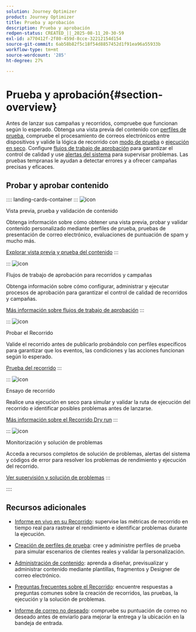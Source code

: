 ```yaml
---
solution: Journey Optimizer
product: Journey Optimizer
title: Prueba y aprobación
description: Prueba y aprobación
redpen-status: CREATED_||_2025-08-11_20-30-59
exl-id: a770412f-2f80-459d-8cce-32212154d154
source-git-commit: 6ab58b82f5c18f54d8857452d1f91ea96a55933b
workflow-type: tm+mt
source-wordcount: '285'
ht-degree: 27%

---
```


# Prueba y aprobación{#section-overview}

Antes de lanzar sus campañas y recorridos, compruebe que funcionan según lo esperado. Obtenga una vista previa del contenido con [perfiles de prueba](../using/content-management/test-profiles.md), compruebe el procesamiento de correos electrónicos entre dispositivos y valide la lógica de recorrido con [modo de prueba](../using/building-journeys/testing-the-journey.md) o [ejecución en seco](../using/building-journeys/journey-dry-run.md). Configure [flujos de trabajo de aprobación](../using/test-approve/gs-approval.md) para garantizar el control de calidad y use [alertas del sistema](../using/reports/alerts.md) para supervisar problemas. Las pruebas tempranas le ayudan a detectar errores y a ofrecer campañas precisas y eficaces.

## Probar y aprobar contenido

:::: landing-cards-container
:::
![icon](https://cdn.experienceleague.adobe.com/icons/list-check.svg)

Vista previa, prueba y validación de contenido

Obtenga información sobre cómo obtener una vista previa, probar y validar contenido personalizado mediante perfiles de prueba, pruebas de presentación de correo electrónico, evaluaciones de puntuación de spam y mucho más.

[Explorar vista previa y prueba del contenido](preview-test-landing-page.md)
:::

:::
![icon](https://cdn.experienceleague.adobe.com/icons/shield-halved.svg)

Flujos de trabajo de aprobación para recorridos y campañas

Obtenga información sobre cómo configurar, administrar y ejecutar procesos de aprobación para garantizar el control de calidad de recorridos y campañas.

[Más información sobre flujos de trabajo de aprobación](approve-landing-page.md)
:::

:::
![icon](https://cdn.experienceleague.adobe.com/icons/bullseye.svg)

Probar el Recorrido

Valide el recorrido antes de publicarlo probándolo con perfiles específicos para garantizar que los eventos, las condiciones y las acciones funcionan según lo esperado.

[Prueba del recorrido](../using/building-journeys/testing-the-journey.md)
:::

:::
![icon](https://cdn.experienceleague.adobe.com/icons/code-branch.svg)

Ensayo de recorrido 

Realice una ejecución en seco para simular y validar la ruta de ejecución del recorrido e identificar posibles problemas antes de lanzarse.

[Más información sobre el Recorrido Dry run](../using/building-journeys/journey-dry-run.md)
:::

:::
![icon](https://cdn.experienceleague.adobe.com/icons/chart-line.svg)

Monitorización y solución de problemas

Acceda a recursos completos de solución de problemas, alertas del sistema y códigos de error para resolver los problemas de rendimiento y ejecución del recorrido.

[Ver supervisión y solución de problemas](troubleshoot-journey-landing-page.md)
:::

::::

## Recursos adicionales

* [Informe en vivo en su Recorrido](../using/building-journeys/report-journey.md): supervise las métricas de recorrido en tiempo real para rastrear el rendimiento e identificar problemas durante la ejecución.

* [Creación de perfiles de prueba](../using/audience/creating-test-profiles.md): cree y administre perfiles de prueba para simular escenarios de clientes reales y validar la personalización.

* [Administración de contenido](content-management-landing-page.md): aprenda a diseñar, previsualizar y administrar contenido mediante plantillas, fragmentos y Designer de correo electrónico.

* [Preguntas frecuentes sobre el Recorrido](../using/building-journeys/journey-faq.md): encuentre respuestas a preguntas comunes sobre la creación de recorridos, las pruebas, la ejecución y la solución de problemas.

* [Informe de correo no deseado](../using/content-management/spam-report.md): compruebe su puntuación de correo no deseado antes de enviarlo para mejorar la entrega y la ubicación en la bandeja de entrada.
